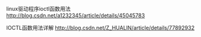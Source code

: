 

linux驱动程序ioctl函数用法
http://blog.csdn.net/a1232345/article/details/45045783

IOCTL函数用法详解
http://blog.csdn.net/Z_HUALIN/article/details/77892932